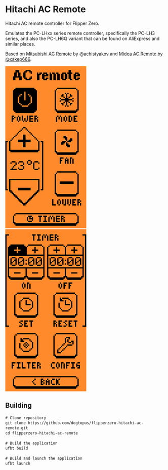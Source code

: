 # Hitachi AC Remote

Hitachi AC remote controller for Flipper Zero.

Emulates the PC-LHxx series remote controller, specifically the PC-LH3 series, and also the PC-LH6Q variant that can be found on AliExpress and similar places.

Based on [Mitsubishi AC Remote](https://github.com/achistyakov/flipperzero-mitsubishi-ac-remote) by [@achistyakov](https://github.com/achistyakov) and [Midea AC Remote](https://github.com/xakep666/flipperzero-midea-ac-remote) by [@xakep666](https://github.com/xakep666).

![Screenshot](img/screenshot.png) ![Screenshot2](img/screenshot2.png)

## Building
```shell
# Clone repository
git clone https://github.com/dogtopus/flipperzero-hitachi-ac-remote.git
cd flipperzero-hitachi-ac-remote

# Build the application
ufbt build

# Build and launch the application
ufbt launch
```
